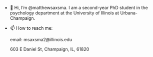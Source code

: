 - 👋 Hi, I’m @matthewsaxsma. I am a second-year PhD student in the psychology department at the University of Illinois at Urbana-Champaign.

- 📫 How to reach me:
  <p>email: msaxsma2@illinois.edu </p>
  <p>603 E Daniel St, Champaign, IL, 61820 </p>

<!---
matthewsaxsma/matthewsaxsma is a ✨ special ✨ repository because its `README.md` (this file) appears on your GitHub profile.
You can click the Preview link to take a look at your changes.
--->
